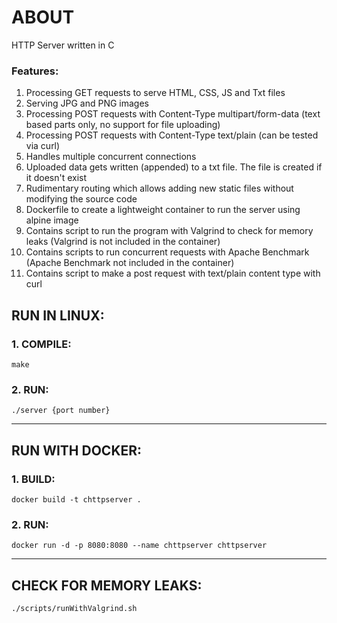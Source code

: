 # ABOUT

HTTP Server written in C

### Features:
1. Processing GET requests to serve HTML, CSS, JS and Txt files
2. Serving JPG and PNG images
3. Processing POST requests with Content-Type multipart/form-data (text based parts only, no support for file uploading)
4. Processing POST requests with Content-Type text/plain (can be tested via curl)
5. Handles multiple concurrent connections
6. Uploaded data gets written (appended) to a txt file. The file is created if it doesn't exist
7. Rudimentary routing which allows adding new static files without modifying the source code
8. Dockerfile to create a lightweight container to run the server using alpine image
9. Contains script to run the program with Valgrind to check for memory leaks (Valgrind is not included in the container)
10. Contains scripts to run concurrent requests with Apache Benchmark (Apache Benchmark not included in the container)
11. Contains script to make a post request with text/plain content type with curl

## RUN IN LINUX:

### 1. COMPILE:
```
make
```

### 2. RUN:
```
./server {port number}
```
***
## RUN WITH DOCKER:

### 1. BUILD:
```
docker build -t chttpserver .
```

### 2. RUN:
```
docker run -d -p 8080:8080 --name chttpserver chttpserver
```
***
## CHECK FOR MEMORY LEAKS:

```
./scripts/runWithValgrind.sh
```